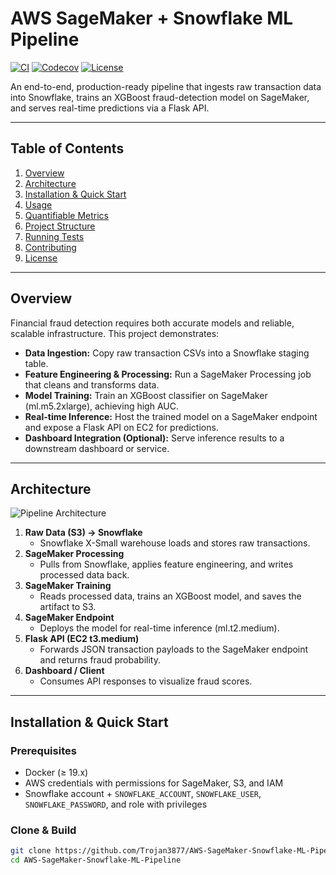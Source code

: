 # AWS SageMaker + Snowflake ML Pipeline

[![CI](https://github.com/Trojan3877/AWS-SageMaker-Snowflake-ML-Pipeline/actions/workflows/ci.yml/badge.svg)](https://github.com/Trojan3877/AWS-SageMaker-Snowflake-ML-Pipeline/actions/workflows/ci.yml)
[![Codecov](https://codecov.io/gh/Trojan3877/AWS-SageMaker-Snowflake-ML-Pipeline/branch/main/graph/badge.svg)](https://codecov.io/gh/Trojan3877/AWS-SageMaker-Snowflake-ML-Pipeline)
[![License](https://img.shields.io/github/license/Trojan3877/AWS-SageMaker-Snowflake-ML-Pipeline)](LICENSE)

An end-to-end, production-ready pipeline that ingests raw transaction data into Snowflake, trains an XGBoost fraud-detection model on SageMaker, and serves real-time predictions via a Flask API.  

---

## Table of Contents

1. [Overview](#overview)  
2. [Architecture](#architecture)  
3. [Installation & Quick Start](#installation--quick-start)  
4. [Usage](#usage)  
5. [Quantifiable Metrics](#quantifiable-metrics)  
6. [Project Structure](#project-structure)  
7. [Running Tests](#running-tests)  
8. [Contributing](#contributing)  
9. [License](#license)  

---

## Overview

Financial fraud detection requires both accurate models and reliable, scalable infrastructure. This project demonstrates:

- **Data Ingestion:** Copy raw transaction CSVs into a Snowflake staging table.  
- **Feature Engineering & Processing:** Run a SageMaker Processing job that cleans and transforms data.  
- **Model Training:** Train an XGBoost classifier on SageMaker (ml.m5.2xlarge), achieving high AUC.  
- **Real-time Inference:** Host the trained model on a SageMaker endpoint and expose a Flask API on EC2 for predictions.  
- **Dashboard Integration (Optional):** Serve inference results to a downstream dashboard or service.

---

## Architecture

![Pipeline Architecture](docs/architecture.png)

1. **Raw Data (S3) → Snowflake**  
   - Snowflake X-Small warehouse loads and stores raw transactions.  
2. **SageMaker Processing**  
   - Pulls from Snowflake, applies feature engineering, and writes processed data back.  
3. **SageMaker Training**  
   - Reads processed data, trains an XGBoost model, and saves the artifact to S3.  
4. **SageMaker Endpoint**  
   - Deploys the model for real-time inference (ml.t2.medium).  
5. **Flask API (EC2 t3.medium)**  
   - Forwards JSON transaction payloads to the SageMaker endpoint and returns fraud probability.  
6. **Dashboard / Client**  
   - Consumes API responses to visualize fraud scores.

---

## Installation & Quick Start

### Prerequisites

- Docker (≥ 19.x)  
- AWS credentials with permissions for SageMaker, S3, and IAM  
- Snowflake account + `SNOWFLAKE_ACCOUNT`, `SNOWFLAKE_USER`, `SNOWFLAKE_PASSWORD`, and role with privileges  

### Clone & Build

```bash
git clone https://github.com/Trojan3877/AWS-SageMaker-Snowflake-ML-Pipeline.git
cd AWS-SageMaker-Snowflake-ML-Pipeline

